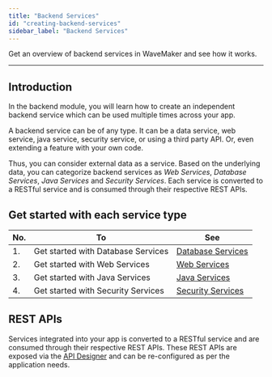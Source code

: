 ```yaml
---
title: "Backend Services"
id: "creating-backend-services"
sidebar_label: "Backend Services"
---
```

Get an overview of backend services in WaveMaker and see how it works. 

---

## Introduction

In the backend module, you will learn how to create an independent backend service which can be used multiple times across your app. 

A backend service can be of any type. It can be a data service, web service, java service, security service, or using a third party API. Or, even extending a feature with your own code. 

Thus, you can consider external data as a service. Based on the underlying data, you can categorize backend services as _Web Services_, _Database Services_, _Java Services_ and _Security Services_. Each service is converted to a RESTful service and is consumed through their respective REST APIs. 

## Get started with each service type

|No.| To | See |
|---|---|---|
|1.|Get started with Database Services|[Database Services](/learn/app-development/services/database-services/database-services)|
|2.|Get started with Web Services|[Web Services](/learn/app-development/services/web-services/web-services)|
|3.|Get started with Java Services|[Java Services](/learn/app-development/services/java-services/java-service)|
|4.|Get started with Security Services|[Security Services](/learn/app-development/app-security/app-security)|


## REST APIs

Services integrated into your app is converted to a RESTful service and are consumed through their respective REST APIs. These REST APIs are exposed via the [API Designer](/learn/app-development/services/api-designer/api#api-designer) and can be re-configured as per the application needs.


